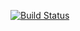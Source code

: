 [![Build Status](http://drone.shuangernie.natapp4.cc/api/badges/shuanger_nie/drone_java/status.svg)](http://drone.shuangernie.natapp4.cc/shuanger_nie/drone_java)

